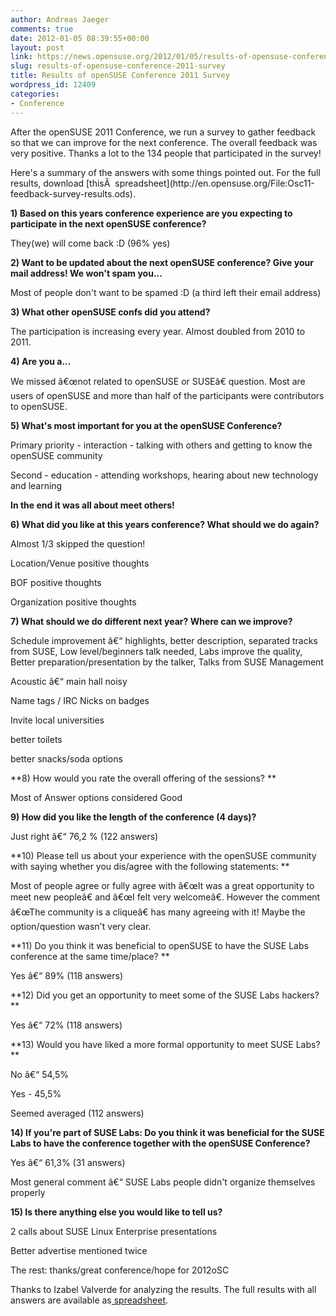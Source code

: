 ```yaml
---
author: Andreas Jaeger
comments: true
date: 2012-01-05 08:39:55+00:00
layout: post
link: https://news.opensuse.org/2012/01/05/results-of-opensuse-conference-2011-survey/
slug: results-of-opensuse-conference-2011-survey
title: Results of openSUSE Conference 2011 Survey
wordpress_id: 12409
categories:
- Conference
---
```


After the openSUSE 2011 Conference, we run a survey to gather feedback so that we can improve for the next conference. The overall feedback was very positive. Thanks a lot to the 134 people that participated in the survey!

<!-- more -->Here's a summary of the answers with some things pointed out. For the full results, download [thisÂ  spreadsheet](http://en.opensuse.org/File:Osc11-feedback-survey-results.ods).

**1) Based on this years conference experience are you expecting to participate in the next openSUSE conference?**

They(we) will come back :D (96% yes)


**2) Want to be updated about the next openSUSE conference? Give your mail address! We won't spam you...**

Most of people don't want to be spamed :D (a third left their email address)


**3) What other openSUSE confs did you attend?**

The participation is increasing every year. Almost doubled from 2010 to 2011.

**4) Are you a...**

We missed â€œnot related to openSUSE or SUSEâ€ question. Most are users of openSUSE and more than half of the participants were contributors to openSUSE.


**5) What's most important for you at the openSUSE Conference?**

Primary priority - interaction - talking with others and getting to know the openSUSE community

Second - education - attending workshops, hearing about new technology and learning

**In the end it was all about meet others!**

**6) What did you like at this years conference? What should we do again?**

Almost 1/3 skipped the question!

Location/Venue positive thoughts

BOF positive thoughts

Organization positive thoughts

**7) What should we do different next year? Where can we improve?**

Schedule improvement â€“ highlights, better description, separated tracks from SUSE, Low level/beginners talk needed, Labs improve the quality, Better preparation/presentation by the talker, Talks from SUSE Management

Acoustic â€“ main hall noisy

Name tags / IRC Nicks on badges

Invite local universities

better toilets

better snacks/soda options

**8) How would you rate the overall offering of the sessions? **

Most of Answer options considered Good

**9) How did you like the length of the conference (4 days)?**

Just right â€“ 76,2 % (122 answers)

**10) Please tell us about your experience with the openSUSE community with saying whether you dis/agree with the following statements: **

Most of people agree or fully agree with â€œIt was a great opportunity to meet new peopleâ€ and â€œI felt very welcomeâ€. However the comment â€œThe community is a cliqueâ€ has many agreeing with it! Maybe the option/question wasn't very clear.

**11) Do you think it was beneficial to openSUSE to have the SUSE Labs conference at the same time/place? **

Yes â€“ 89% (118 answers)

**12) Did you get an opportunity to meet some of the SUSE Labs hackers? **

Yes â€“ 72% (118 answers)

**13) Would you have liked a more formal opportunity to meet SUSE Labs? **

No â€“ 54,5%

Yes - 45,5%

Seemed averaged (112 answers)

**14) If you're part of SUSE Labs: Do you think it was beneficial for the SUSE Labs to have the conference together with the openSUSE Conference?**

Yes â€“ 61,3% (31 answers)

Most general comment â€“ SUSE Labs people didn't organize themselves properly

**15) Is there anything else you would like to tell us?**

2 calls about SUSE Linux Enterprise presentations

Better advertise mentioned twice

The rest: thanks/great conference/hope for 2012oSC

Thanks to Izabel Valverde for analyzing the results. The full results with all answers are available as[ spreadsheet](http://en.opensuse.org/File:Osc11-feedback-survey-results.ods).


